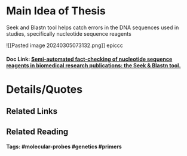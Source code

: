 # Main Idea of Thesis

Seek and Blastn tool helps catch errors in the DNA sequences used in studies, specifically nucleotide sequence reagents


![[Pasted image 20240305073132.png]]
epiccc



#### Doc Link: [Semi-automated fact-checking of nucleotide sequence reagents in biomedical research publications: the Seek & Blastn tool.](https://journals.plos.org/plosone/article?id=10.1371/journal.pone.0213266)

# Details/Quotes


## Related Links

## Related Reading



#### Tags: #molecular-probes #genetics #primers